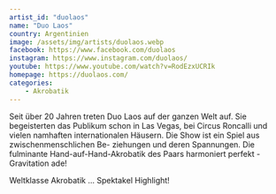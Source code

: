 ```yaml
---
artist_id: "duolaos"
name: "Duo Laos"
country: Argentinien
image: /assets/img/artists/duolaos.webp
facebook: https://www.facebook.com/duolaos
instagram: https://www.instagram.com/duolaos/
youtube: https://www.youtube.com/watch?v=RodEzxUCRIk
homepage: https://duolaos.com/
categories:
    - Akrobatik
---
```

Seit über 20 Jahren treten Duo Laos auf der ganzen Welt auf. Sie begeisterten das Publikum schon in Las Vegas, bei Circus Roncalli und vielen namhaften internationalen Häusern. Die Show ist ein Spiel aus zwischenmenschlichen Be- ziehungen und deren Spannungen. Die fulminante Hand-auf-Hand-Akrobatik des Paars harmoniert perfekt - Gravitation ade!

Weltklasse Akrobatik ... Spektakel Highlight!
